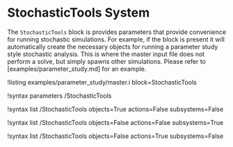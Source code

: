 # StochasticTools System

The `StochasticTools` block is provides parameters that provide convenience for running stochastic
simulations. For example, if the block is present it will automatically create the
necessary objects for running a parameter study style stochastic analysis. This is where the
master input file does not perform a solve, but simply spawns other simulations. Please
refer to [examples/parameter_study.md] for an example.

!listing examples/parameter_study/master.i block=StochasticTools

!syntax parameters /StochasticTools

!syntax list /StochasticTools objects=True actions=False subsystems=False

!syntax list /StochasticTools objects=False actions=False subsystems=True

!syntax list /StochasticTools objects=False actions=True subsystems=False
